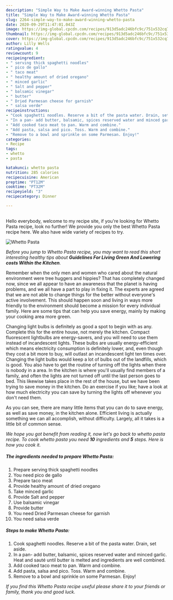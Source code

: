 ```yaml
---
description: "Simple Way to Make Award-winning Whetto Pasta"
title: "Simple Way to Make Award-winning Whetto Pasta"
slug: 2264-simple-way-to-make-award-winning-whetto-pasta
date: 2020-09-29T11:47:01.043Z
image: https://img-global.cpcdn.com/recipes/913d5adc246bfc9c/751x532cq70/whetto-pasta-recipe-main-photo.jpg
thumbnail: https://img-global.cpcdn.com/recipes/913d5adc246bfc9c/751x532cq70/whetto-pasta-recipe-main-photo.jpg
cover: https://img-global.cpcdn.com/recipes/913d5adc246bfc9c/751x532cq70/whetto-pasta-recipe-main-photo.jpg
author: Lilly Wells
ratingvalue: 4
reviewcount: 9
recipeingredient:
- " serving thick spaghetti noodles"
- " pico de gallo"
- " taco meat"
- " healthy amount of dried oregano"
- " minced garlic"
- " Salt and pepper"
- " balsamic vinegar"
- " butter"
- " Dried Parmesan cheese for garnish"
- " salsa verde"
recipeinstructions:
- "Cook spaghetti noodles. Reserve a bit of the pasta water. Drain, set aside."
- "In a pan- add butter, balsamic, spices reserved water and minced garlic. Heat and sauté until butter is melted and ingredients are well combined."
- "Add cooked taco meat to pan. Warm and combine."
- "Add pasta, salsa and pico. Toss. Warm and combine."
- "Remove to a bowl and sprinkle on some Parmesan. Enjoy!"
categories:
- Recipe
tags:
- whetto
- pasta

katakunci: whetto pasta 
nutrition: 285 calories
recipecuisine: American
preptime: "PT12M"
cooktime: "PT32M"
recipeyield: "3"
recipecategory: Dinner

---
```

<br>
Hello everybody, welcome to my recipe site, if you're looking for Whetto Pasta recipe, look no further! We provide you only the best Whetto Pasta recipe here. We also have wide variety of recipes to try.
<br>


![Whetto Pasta](https://img-global.cpcdn.com/recipes/913d5adc246bfc9c/751x532cq70/whetto-pasta-recipe-main-photo.jpg)

<i>Before you jump to Whetto Pasta recipe, you may want to read this short interesting healthy tips about 
<strong>Guidelines For Living Green And Lowering costs Within the Kitchen</strong>.</i>
</br>

Remember when the only men and women who cared about the natural environment were tree huggers and hippies? That has completely changed now, since we all appear to have an awareness that the planet is having problems, and we all have a part to play in fixing it. The experts are agreed that we are not able to change things for the better without everyone's active involvement. This should happen soon and living in ways more friendly to the environment should become a mission for every individual family. Here are some tips that can help you save energy, mainly by making your cooking area more green.

Changing light bulbs is definitely as good a spot to begin with as any. Complete this for the entire house, not merely the kitchen. Compact fluorescent lightbulbs are energy-savers, and you will need to use them instead of incandescent lights. These bulbs are usually energy-efficient which means electricity consumption is definitely lower, and, even though they cost a bit more to buy, will outlast an incandescent light ten times over. Changing the light bulbs would keep a lot of bulbs out of the landfills, which is good. You also have to get the routine of turning off the lights when there is nobody in a area. In the kitchen is where you'll usually find members of a family, and often the lights are not turned off until the last person goes to bed. This likewise takes place in the rest of the house, but we have been trying to save money in the kitchen. Do an exercise if you like; have a look at how much electricity you can save by turning the lights off whenever you don't need them.

As you can see, there are many little items that you can do to save energy, as well as save money, in the kitchen alone. Efficient living is actually something we can all accomplish, without difficulty. Largely, all it takes is a little bit of common sense.


<i>We hope you got benefit from reading it, now let's go back to whetto pasta recipe. To cook whetto pasta you need <strong>10</strong> ingredients and <strong>5</strong> steps. Here is how you cook it.
</i>

##### The ingredients needed to prepare Whetto Pasta:

1. Prepare  serving thick spaghetti noodles
1. You need  pico de gallo
1. Prepare  taco meat
1. Provide  healthy amount of dried oregano
1. Take  minced garlic
1. Provide  Salt and pepper
1. Use  balsamic vinegar
1. Provide  butter
1. You need  Dried Parmesan cheese for garnish
1. You need  salsa verde


##### Steps to make Whetto Pasta:

1. Cook spaghetti noodles. Reserve a bit of the pasta water. Drain, set aside.
1. In a pan- add butter, balsamic, spices reserved water and minced garlic. Heat and sauté until butter is melted and ingredients are well combined.
1. Add cooked taco meat to pan. Warm and combine.
1. Add pasta, salsa and pico. Toss. Warm and combine.
1. Remove to a bowl and sprinkle on some Parmesan. Enjoy!


<i>If you find this Whetto Pasta recipe useful please share it to your friends or family, thank you and good luck.</i>
